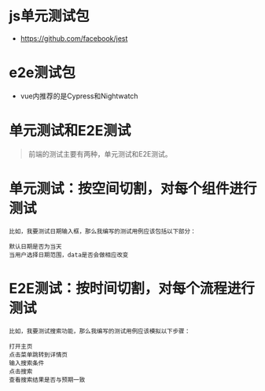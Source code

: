 # js单元测试包
* https://github.com/facebook/jest

# e2e测试包
* vue内推荐的是Cypress和Nightwatch

# 单元测试和E2E测试
> 前端的测试主要有两种，单元测试和E2E测试。

# 单元测试：按空间切割，对每个组件进行测试
```
比如，我要测试日期输入框，那么我编写的测试用例应该包括以下部分：

默认日期是否为当天
当用户选择日期范围，data是否会做相应改变
```

# E2E测试：按时间切割，对每个流程进行测试
```
比如，我要测试搜索功能，那么我编写的测试用例应该模拟以下步骤：

打开主页
点击菜单跳转到详情页
输入搜索条件
点击搜索
查看搜索结果是否与预期一致
```
